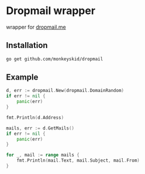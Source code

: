 # Dropmail wrapper
wrapper for [dropmail.me](https://dropmail.me)

## Installation

```bash
go get github.com/monkeyskid/dropmail
```

## Example

```go
d, err := dropmail.New(dropmail.DomainRandom)
if err != nil {
    panic(err)
}

fmt.Println(d.Address)

mails, err := d.GetMails()
if err != nil {
    panic(err)
}

for _, mail := range mails {
    fmt.Println(mail.Text, mail.Subject, mail.From)
}
```

